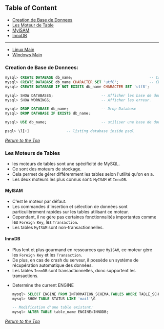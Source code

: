 <link rel="stylesheet" href="style.css">

## Table of Content

* [Creation de Base de Donnees](#creation-de-base-de-donnees)
* [Les Moteur de Table](#les-moteur-de-table)
* [MyISAM](#myisam)
* [InnoDB](#innodb)

***

* [Linux Main](file:///home/dabve/web_dev/sql/mySql/linux_main.md)
* [Windows Main]()

### Creation de Base de Donnees:

```sql
mysql> CREATE DATABASE db_name;                                   -- Create database
mysql> CREATE DATABASE db_name CHARACTER SET 'utf8';              -- Character set
mysql> CREATE DATABASE IF NOT EXISTS db_name CHARACTER SET 'utf8';

mysql> SHOW DATABASES;                      -- Afficher les base de donnees.
mysql> SHOW WORNINGS;                       -- Afficher les erreur.

mysql> DROP DATABASE db_name;               -- Drop Database
mysql> DROP DATABASE IF EXISTS db_name;

mysql> USE db_name;                         -- utiliser une base de donnees.

psql> \l[+]                 -- listing database inside psql
```

[*Return to the Top*](#table-of-content)

### Les Moteurs de Tables

* les moteurs de tables sont une spécificité de MySQL.
* Ce sont des moteurs de stockage.
* Cela permet de gérer différemment les tables selon l'utilité qu'on en a.
* Les deux moteurs les plus connus sont: `MyISAM` et `InnoDB`.


#### MyISAM

* C'est le moteur par défaut.
* Les commandes d'insertion et sélection de données sont particulièrement rapides sur les tables utilisant ce moteur.
* Cependant, il ne gère pas certaines fonctionnalités importantes comme les `Foreign Key`, les `Transaction`.
* Les tables `MyISAM` sont non-transactionnelles.

#### InnoDB

* Plus lent et plus gourmand en ressources que `MyISAM`, ce moteur gère les `Foreign Key` et les `Transaction`.
* De plus, en cas de crash du serveur, il possède un système de récupération automatique des données.
* Les tables `InnoDB` sont transactionnelles, donc supportent les transactions.

- Determine the current ENGINE

    ```sql
    mysql> SELECT ENGINE FROM INFORMATION_SCHEMA.TABLES WHERE TABLE_SCHEMA = 'db_name' AND TABLE_NAME = 'table_name';
    mysql> SHOW TABLE STATUS LIKE 'mail'\G

    -- Modification d'une table existant:
    mysql> ALTER TABLE table_name ENGINE=INNODB;
    ```

[*Return to the Top*](#table-of-content)
